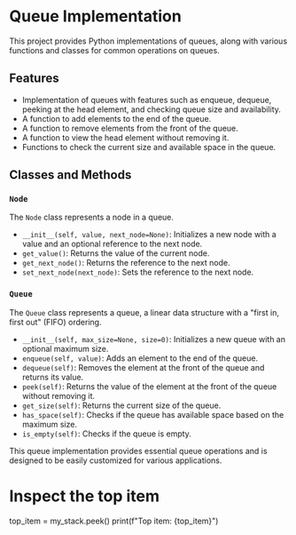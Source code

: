 # Queue Implementation

This project provides Python implementations of queues, along with various functions and classes for common operations on queues.

## Features

- Implementation of queues with features such as enqueue, dequeue, peeking at the head element, and checking queue size and availability.
- A function to add elements to the end of the queue.
- A function to remove elements from the front of the queue.
- A function to view the head element without removing it.
- Functions to check the current size and available space in the queue.

## Classes and Methods

### `Node`

The `Node` class represents a node in a queue.

- `__init__(self, value, next_node=None)`: Initializes a new node with a value and an optional reference to the next node.
- `get_value()`: Returns the value of the current node.
- `get_next_node()`: Returns the reference to the next node.
- `set_next_node(next_node)`: Sets the reference to the next node.

### `Queue`

The `Queue` class represents a queue, a linear data structure with a "first in, first out" (FIFO) ordering.

- `__init__(self, max_size=None, size=0)`: Initializes a new queue with an optional maximum size.
- `enqueue(self, value)`: Adds an element to the end of the queue.
- `dequeue(self)`: Removes the element at the front of the queue and returns its value.
- `peek(self)`: Returns the value of the element at the front of the queue without removing it.
- `get_size(self)`: Returns the current size of the queue.
- `has_space(self)`: Checks if the queue has available space based on the maximum size.
- `is_empty(self)`: Checks if the queue is empty.

This queue implementation provides essential queue operations and is designed to be easily customized for various applications.


# Inspect the top item
top_item = my_stack.peek()
print(f"Top item: {top_item}")
